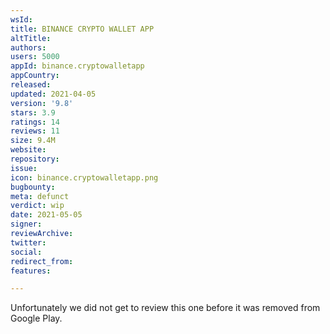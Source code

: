 ```yaml
---
wsId: 
title: BINANCE CRYPTO WALLET APP
altTitle: 
authors: 
users: 5000
appId: binance.cryptowalletapp
appCountry: 
released: 
updated: 2021-04-05
version: '9.8'
stars: 3.9
ratings: 14
reviews: 11
size: 9.4M
website: 
repository: 
issue: 
icon: binance.cryptowalletapp.png
bugbounty: 
meta: defunct
verdict: wip
date: 2021-05-05
signer: 
reviewArchive: 
twitter: 
social: 
redirect_from: 
features: 

---
```


Unfortunately we did not get to review this one before it was removed from
Google Play.